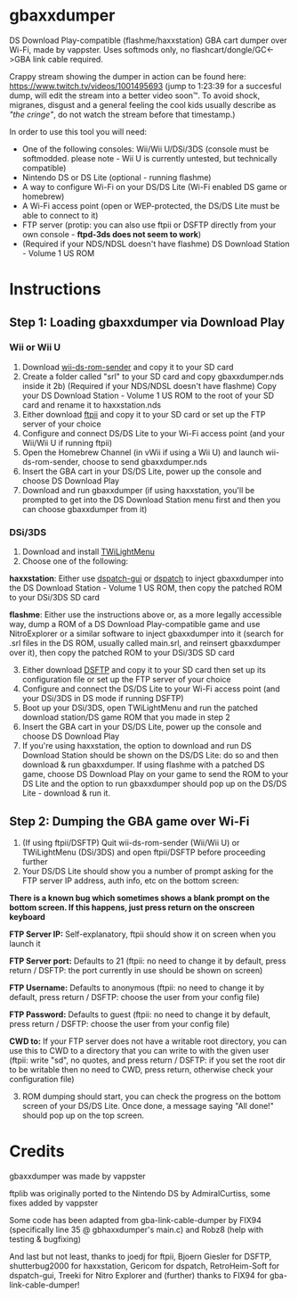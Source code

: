 # gbaxxdumper
DS Download Play-compatible (flashme/haxxstation) GBA cart dumper over Wi-Fi, made by vappster. Uses softmods only, no flashcart/dongle/GC<->GBA link cable required.

Crappy stream showing the dumper in action can be found here: https://www.twitch.tv/videos/1001495693 (jump to 1:23:39 for a succesful dump, will edit the stream into a better video soon™. To avoid shock, migranes, disgust and a general feeling the cool kids usually describe as *"the cringe"*, do not watch the stream before that timestamp.)


In order to use this tool you will need:

- One of the following consoles: Wii/Wii U/DSi/3DS (console must be softmodded. please note - Wii U is currently untested, but technically compatible)
- Nintendo DS or DS Lite (optional - running flashme)
- A way to configure Wi-Fi on your DS/DS Lite (Wi-Fi enabled DS game or homebrew)
- A Wi-Fi access point (open or WEP-protected, the DS/DS Lite must be able to connect to it)
- FTP server (protip: you can also use ftpii or DSFTP directly from your own console - **ftpd-3ds does not seem to work**)
- (Required if your NDS/NDSL doesn't have flashme) DS Download Station - Volume 1 US ROM

# Instructions
## Step 1: Loading gbaxxdumper via Download Play
### Wii or Wii U
1) Download [wii-ds-rom-sender](https://github.com/FIX94/wii-ds-rom-sender) and copy it to your SD card
2) Create a folder called "srl" to your SD card and copy gbaxxdumper.nds inside it
2b) (Required if your NDS/NDSL doesn't have flashme) Copy your DS Download Station - Volume 1 US ROM to the root of your SD card and rename it to haxxstation.nds
3) Either download [ftpii](https://wiibrew.org/wiki/Ftpii) and copy it to your SD card or set up the FTP server of your choice
4) Configure and connect DS/DS Lite to your Wi-Fi access point (and your Wii/Wii U if running ftpii)
5) Open the Homebrew Channel (in vWii if using a Wii U) and launch wii-ds-rom-sender, choose to send gbaxxdumper.nds
6) Insert the GBA cart in your DS/DS Lite, power up the console and choose DS Download Play
7) Download and run gbaxxdumper (if using haxxstation, you'll be prompted to get into the DS Download Station menu first and then you can choose gbaxxdumper from it)

### DSi/3DS
1) Download and install [TWiLightMenu](https://github.com/DS-Homebrew/TWiLightMenu)
2) Choose one of the following:


**haxxstation**: Either use [dspatch-gui](https://github.com/RetroHeim-Soft/dspatch-gui) or [dspatch](https://github.com/Gericom/dspatch) to inject gbaxxdumper into the DS Download Station - Volume 1 US ROM, then copy the patched ROM to your DSi/3DS SD card


**flashme**: Either use the instructions above or, as a more legally accessible way, dump a ROM of a DS Download Play-compatible game and use NitroExplorer or a similar software to inject gbaxxdumper into it (search for .srl files in the DS ROM, usually called main.srl, and reinsert gbaxxdumper over it), then copy the patched ROM to your DSi/3DS SD card

3) Either download [DSFTP](https://www.gamebrew.org/wiki/DSFTP) and copy it to your SD card then set up its configuration file or set up the FTP server of your choice
4) Configure and connect the DS/DS Lite to your Wi-Fi access point (and your DSi/3DS in DS mode if running DSFTP)
5) Boot up your DSi/3DS, open TWiLightMenu and run the patched download station/DS game ROM that you made in step 2
6) Insert the GBA cart in your DS/DS Lite, power up the console and choose DS Download Play
7) If you're using haxxstation, the option to download and run DS Download Station should be shown on the DS/DS Lite: do so and then download & run gbaxxdumper. If using flashme with a patched DS game, choose DS Download Play on your game to send the ROM to your DS Lite and the option to run gbaxxdumper should pop up on the DS/DS Lite - download & run it.

## Step 2: Dumping the GBA game over Wi-Fi
1) (If using ftpii/DSFTP) Quit wii-ds-rom-sender (Wii/Wii U) or TWiLightMenu (DSi/3DS) and open ftpii/DSFTP before proceeding further
2) Your DS/DS Lite should show you a number of prompt asking for the FTP server IP address, auth info, etc on the bottom screen:

**There is a known bug which sometimes shows a blank prompt on the bottom screen. If this happens, just press return on the onscreen keyboard**

**FTP Server IP:** Self-explanatory, ftpii should show it on screen when you launch it

**FTP Server port:** Defaults to 21 (ftpii: no need to change it by default, press return / DSFTP: the port currently in use should be shown on screen)

**FTP Username:** Defaults to anonymous (ftpii: no need to change it by default, press return / DSFTP: choose the user from your config file)

**FTP Password:** Defaults to guest (ftpii: no need to change it by default, press return / DSFTP: choose the user from your config file)

**CWD to:**  If your FTP server does not have a writable root directory, you can use this to CWD to a directory that you can write to with the given user (ftpii: write "sd", no quotes, and press return / DSFTP: if you set the root dir to be writable then no need to CWD, press return, otherwise check your configuration file)

3) ROM dumping should start, you can check the progress on the bottom screen of your DS/DS Lite. Once done, a message saying "All done!" should pop up on the top screen.

# Credits
gbaxxdumper was made by vappster

ftplib was originally ported to the Nintendo DS by AdmiralCurtiss, some fixes added by vappster

Some code has been adapted from gba-link-cable-dumper by FIX94 (specifically line 35 @ gbhaxxdumper's main.c) and Robz8 (help with testing & bugfixing)

And last but not least, thanks to joedj for ftpii, Bjoern Giesler for DSFTP, shutterbug2000 for haxxstation, Gericom for dspatch, RetroHeim-Soft for dspatch-gui, Treeki for Nitro Explorer and (further) thanks to FIX94 for gba-link-cable-dumper!
